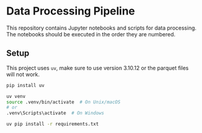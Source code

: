 # Data Processing Pipeline

This repository contains Jupyter notebooks and scripts for data processing. The notebooks should be executed in the order they are numbered.

## Setup

This project uses `uv`, make sure to use version 3.10.12 or the parquet files will not work.

```bash
pip install uv
```

```bash
uv venv
source .venv/bin/activate  # On Unix/macOS
# or
.venv\Scripts\activate  # On Windows
```

```bash
uv pip install -r requirements.txt
```